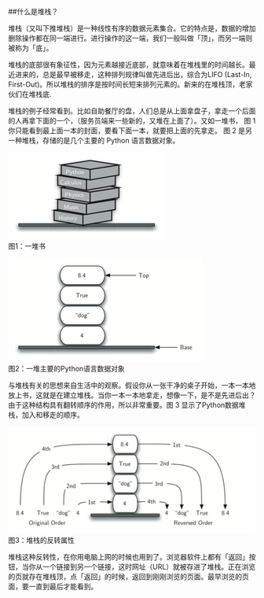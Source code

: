 ##什么是堆栈？

堆栈（又叫下推堆栈）是一种线性有序的数据元素集合。它的特点是，数据的增加删除操作都在同一端进行。进行操作的这一端，我们一般叫做「顶」，而另一端则被称为「底」。

堆栈的底部很有象征性，因为元素越接近底部，就意味着在堆栈里的时间越长。最近进来的，总是最早被移走，这种排列规律叫做先进后出，综合为LIFO (Last-In, First-Out)。所以堆栈的排序是按时间长短来排列元素的。新来的在堆栈顶，老家伙们在堆栈底.

堆栈的例子经常看到。比如自助餐厅的盘，人们总是从上面拿盘子，拿走一个后面的人再拿下面的一个，（服务员端来一些新的，又堆在上面了）。又如一堆书， 图 1 你只能看到最上面一本的封面，要看下面一本，就要把上面的先拿走。
图 2 是另一种堆栈，存储的是几个主要的 Python 语言数据对象。
   
   
![图1](/_images/2/2.1.1.png "一堆书")    
图1：一堆书
   
   
![图2](/_images/2/2.1.2.png "一堆主要的Python语言数据对象")    
图2：一堆主要的Python语言数据对象
   
   
与堆栈有关的思想来自生活中的观察。假设你从一张干净的桌子开始，一本一本地放上书，这就是在建立堆栈。当你一本一本地拿走，想像一下，是不是先进后出？由于这种结构具有翻转顺序的作用，所以非常重要。图 3 显示了Python数据堆栈，加入和移走的顺序。
   
   
![图3](/_images/2/2.1.3.png "堆栈的反转属性")    
图3：堆栈的反转属性
  
  
堆栈这种反转性，在你用电脑上网的时候也用到了。浏览器软件上都有「返回」按钮，当你从一个链接到另一个链接，这时网址（URL）就被存进了堆栈。正在浏览的页就存在堆栈顶，点「返回」的时候，返回到刚刚浏览的页面。最早浏览的页面，要一直到最后才能看到。
